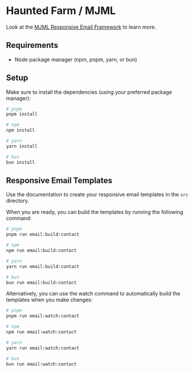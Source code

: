 # Haunted Farm / MJML 

Look at the [MJML Responsive Email Framework](https://mjml.io/) to learn more.

## Requirements

- Node package manager (npm, pnpm, yarn, or bun)

## Setup

Make sure to install the dependencies (using your preferred package manager):

```bash
# pnpm
pnpm install

# npm
npm install

# yarn
yarn install

# bun
bun install
```
## Responsive Email Templates

Use the documentation to create your responsive email templates in the `src` directory.

When you are ready, you can build the templates by running the following command:

```bash
# pnpm
pnpm run email:build:contact

# npm
npm run email:build:contact

# yarn
yarn run email:build:contact

# bun
bun run email:build:contact
```

Alternatively, you can use the watch command to automatically build the templates when you make changes:

```bash
# pnpm
pnpm run email:watch:contact

# npm
npm run email:watch:contact

# yarn
yarn run email:watch:contact

# bun
bun run email:watch:contact
```
